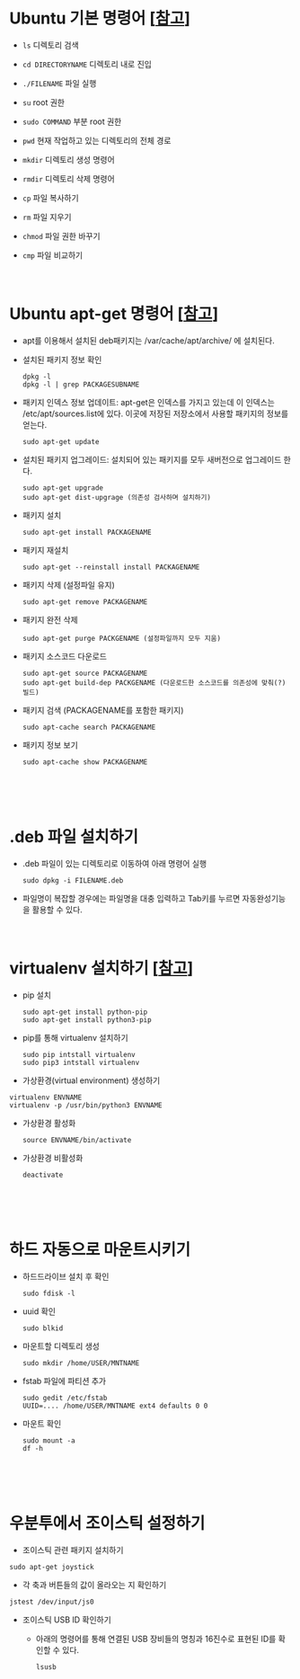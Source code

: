 # Ubuntu 기본 명령어 [[참고](http://yahweh0.blog.me/)]
* `ls` 디렉토리 검색
* `cd DIRECTORYNAME` 디렉토리 내로 진입
* `./FILENAME` 파일 실행
* `su` root 권한
* `sudo COMMAND` 부분 root 권한

* `pwd` 현재 작업하고 있는 디렉토리의 전체 경로
* `mkdir` 디렉토리 생성 명령어
* `rmdir` 디렉토리 삭제 명령어
* `cp` 파일 복사하기
* `rm` 파일 지우기
* `chmod` 파일 권한 바꾸기
* `cmp` 파일 비교하기
<br/><br/><br/>

# Ubuntu apt-get 명령어 [[참고](https://blog.outsider.ne.kr/346)]
* apt를 이용해서 설치된 deb패키지는 /var/cache/apt/archive/ 에 설치된다.

* 설치된 패키지 정보 확인
  ```
  dpkg -l
  dpkg -l | grep PACKAGESUBNAME
  ```

* 패키지 인덱스 정보 업데이트: apt-get은 인덱스를 가지고 있는데 이 인덱스는 /etc/apt/sources.list에 있다. 이곳에 저장된 저장소에서 사용할 패키지의 정보를 얻는다.
  ```
  sudo apt-get update
  ```

* 설치된 패키지 업그레이드: 설치되어 있는 패키지를 모두 새버전으로 업그레이드 한다.
  ```
  sudo apt-get upgrade
  sudo apt-get dist-upgrage (의존성 검사하며 설치하기)
  ```

* 패키지 설치
  ```
  sudo apt-get install PACKAGENAME
  ```

* 패키지 재설치
  ```
  sudo apt-get --reinstall install PACKAGENAME
  ```

* 패키지 삭제 (설정파일 유지)
  ```
  sudo apt-get remove PACKAGENAME
  ```

* 패키지 완전 삭제 
  ```
  sudo apt-get purge PACKGENAME (설정파일까지 모두 지움)
  ```

* 패키지 소스코드 다운로드
  ```
  sudo apt-get source PACKAGENAME
  sudo apt-get build-dep PACKGENAME (다운로드한 소스코드를 의존성에 맞춰(?) 빌드)
  ```

* 패키지 검색 (PACKAGENAME를 포함한 패키지)
  ```
  sudo apt-cache search PACKAGENAME
  ```

* 패키지 정보 보기
  ```
  sudo apt-cache show PACKAGENAME
  ```
<br/><br/><br/>

# .deb 파일 설치하기
* .deb 파일이 있는 디렉토리로 이동하여 아래 명령어 실행
  ```
  sudo dpkg -i FILENAME.deb
  ```
* 파일명이 복잡할 경우에는 파일명을 대충 입력하고 Tab키를 누르면 자동완성기능을 활용할 수 있다.
<br/><br/><br/>

# virtualenv 설치하기 [[참고](https://gist.github.com/Geoyi/d9fab4f609e9f75941946be45000632b)]
* pip 설치
  ```
  sudo apt-get install python-pip
  sudo apt-get install python3-pip
  ```

* pip를 통해 virtualenv 설치하기
  ```
  sudo pip intstall virtualenv
  sudo pip3 intstall virtualenv
  ```

*  가상환경(virtual environment) 생성하기
  ```
  virtualenv ENVNAME
  virtualenv -p /usr/bin/python3 ENVNAME
  ```

* 가상환경 활성화
  ```
  source ENVNAME/bin/activate
  ```

* 가상환경 비활성화
  ```
  deactivate
  ```
<br/><br/><br/>

# 하드 자동으로 마운트시키기
* 하드드라이브 설치 후 확인
  ```
  sudo fdisk -l
  ```
* uuid 확인
  ```
  sudo blkid
  ```
* 마운트할 디렉토리 생성
  ```
  sudo mkdir /home/USER/MNTNAME
  ```
* fstab 파일에 파티션 추가
  ```
  sudo gedit /etc/fstab
  UUID=.... /home/USER/MNTNAME ext4 defaults 0 0
  ```
* 마운트 확인
  ```
  sudo mount -a
  df -h
  ```
<br/><br/><br/>

# 우분투에서 조이스틱 설정하기

* 조이스틱 관련 패키지 설치하기
```
sudo apt-get joystick
```
* 각 축과 버튼들의 값이 올라오는 지 확인하기
```
jstest /dev/input/js0
```
* 조이스틱 USB ID 확인하기
  * 아래의 명령어를 통해 연결된 USB 장비들의 명칭과 16진수로 표현된 ID를 확인할 수 있다.

    ```
    lsusb
    ```